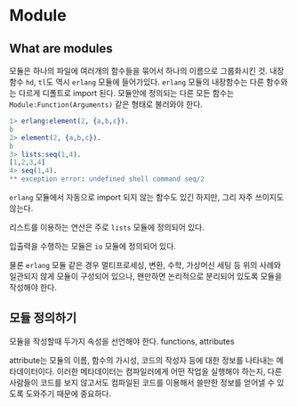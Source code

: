 # Module

## What are modules

모듈은 하나의 파일에 여러개의 함수들을 묶어서 하나의 이름으로 그룹화시킨 것. 내장함수 `hd`, `tl`도 역시 `erlang` 모듈에 들어가있다. `erlang` 모듈의 내장함수는 다른 함수와는 다르게 디폴트로 import 된다. 모듈안에 정의되는 다른 모든 함수는 `Module:Function(Arguments)` 같은 형태로 불러와야 한다.

```erlang
1> erlang:element(2, {a,b,c}).
b
2> element(2, {a,b,c}).
b
3> lists:seq(1,4).
[1,2,3,4]
4> seq(1,4).
** exception error: undefined shell command seq/2
```

`erlang` 모듈에서 자동으로 import 되지 않는 함수도 있긴 하지만, 그리 자주 쓰이지도 않는다.

리스트를 이용하는 연산은 주로 `lists` 모듈에 정의되어 있다.

입출력을 수행하는 모듈은 `io` 모듈에 정의되어 있다.

물론 `erlang` 모듈 같은 경우 멀티프로세싱, 변환, 수학, 가상머신 세팅 등 위의 사례와 일관되지 않게 모듈이 구성되어 있으나, 왠만하면 논리적으로 분리되어 있도록 모듈을 작성해야 한다.

## 모듈 정의하기

모듈을 작성할때 두가지 속성을 선언해야 한다. functions, attributes

attribute는 모듈의 이름, 함수의 가시성, 코드의 작성자 등에 대한 정보를 나타내는 메타데이터이다. 이러한 메타데이터는 컴파일러에게 어떤 작업을 실행해야 하는지, 다른 사람들이 코드를 보지 않고서도 컴파일된 코드를 이용해서 쓸만한 정보를 얻어낼 수 있도록 도와주기 때문에 중요하다.

